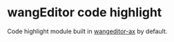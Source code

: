 # wangEditor code highlight

Code highlight module built in [wangeditor-ax](https://wangeditor-ax.github.io/docs/) by default.
